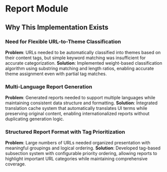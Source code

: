 # Report Module

## Why This Implementation Exists

### Need for Flexible URL-to-Theme Classification
**Problem**: URLs needed to be automatically classified into themes based on their content tags, but simple keyword matching was insufficient for accurate categorization.
**Solution**: Implemented weight-based classification algorithm using substring matching and length ratios, enabling accurate theme assignment even with partial tag matches.

### Multi-Language Report Generation
**Problem**: Generated reports needed to support multiple languages while maintaining consistent data structure and formatting.
**Solution**: Integrated translation cache system that automatically translates UI terms while preserving original content, enabling internationalized reports without duplicating generation logic.

### Structured Report Format with Tag Prioritization
**Problem**: Large numbers of URLs needed organized presentation with meaningful groupings and logical ordering.
**Solution**: Developed tag-based subsection system with configurable priority ordering, allowing reports to highlight important URL categories while maintaining comprehensive coverage.

